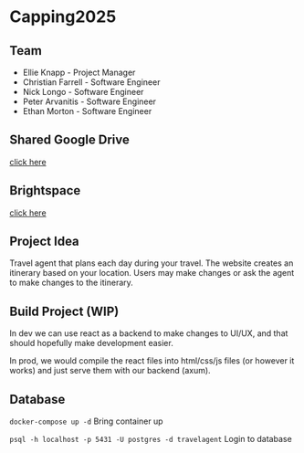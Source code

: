 # Capping2025
## Team
* Ellie Knapp - Project Manager
* Christian Farrell - Software Engineer
* Nick Longo - Software Engineer
* Peter Arvanitis - Software Engineer
* Ethan Morton - Software Engineer
## Shared Google Drive
[click here](https://drive.google.com/drive/folders/1qaL4QgcQqS9PJ1wRcjRkr2MEaM80OV9i)
## Brightspace
[click here](https://brightspace.marist.edu/d2l/home/57958)
## Project Idea
Travel agent that plans each day during your travel. The website creates an itinerary based on your location. Users may make changes or ask the agent to make changes to the itinerary.
## Build Project (WIP)
In dev we can use react as a backend to make changes to UI/UX, and that should hopefully make development easier.

In prod, we would compile the react files into html/css/js files (or however it works) and just serve them with our backend (axum).


## Database
```docker-compose up -d``` Bring container up

```psql -h localhost -p 5431 -U postgres -d travelagent``` Login to database